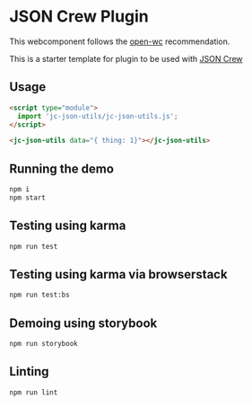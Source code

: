 # JSON Crew Plugin

This webcomponent follows the [open-wc](https://github.com/open-wc/open-wc) recommendation.

This is a starter template for plugin to be used with [JSON Crew](https://jsoncrew.agney.dev)

## Usage
```html
<script type="module">
  import 'jc-json-utils/jc-json-utils.js';
</script>

<jc-json-utils data="{ thing: 1}"></jc-json-utils>
```

## Running the demo
```bash
npm i
npm start
```

## Testing using karma
```bash
npm run test
```

## Testing using karma via browserstack
```bash
npm run test:bs
```

## Demoing using storybook
```bash
npm run storybook
```

## Linting
```bash
npm run lint
```
